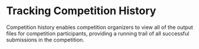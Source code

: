# Tracking Competition History
Competition history enables competition organizers to view all of the output files for competition participants, providing a running trail of all successful submissions in the competition. 

